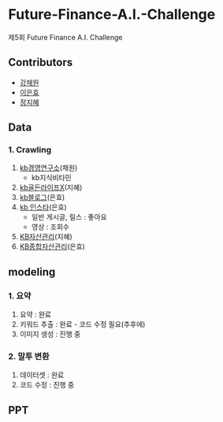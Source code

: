 # Future-Finance-A.I.-Challenge
제5회 Future Finance A.I. Challenge


## Contributors
- [강채원](https://github.com/chaeonee)
- [이은효](https://github.com/leunco)
- [정지혜](https://github.com/dahlia52)

## Data  
### 1. Crawling
   1) [kb경영연구소](https://www.kbfg.com/kbresearch/index.do)(채원)
      - kb지식비타민
   2) [kb골든라이프X](https://www.kbgoldenlifex.com/senior/XAA72P05011.kb)(지혜)
   3) [kb블로그](https://blog.naver.com/youngkbblog/223161279034)(은효)
   4) [kb 인스타](https://www.instagram.com/kbkookminbank/)(은효)
       - 일반 게시글, 릴스 : 좋아요  
       - 영상 : 조회수  
   5) [KB자산관리](https://omoney.kbstar.com/quics?page=C042014#loading)(지혜)
   6) [KB종합자산관리](https://omoney.kbstar.com/quics?page=C042014#loading)(은효)

## modeling
### 1. 요약  
   1) 요약 : 완료  
   2) 키워드 추출 : 완료 - 코드 수정 필요(추후에)    
   3) 이미지 생성 : 진행 중

### 2. 말투 변환  
   1) 데이터셋 : 완료
   2) 코드 수정 : 진행 중

## PPT
